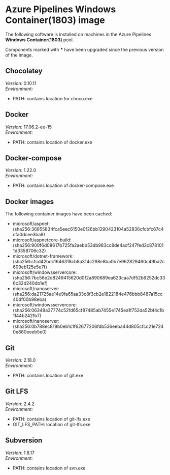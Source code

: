 # Azure Pipelines Windows Container(1803) image

The following software is installed on machines in the Azure Pipelines **Windows Container(1803)** pool.

Components marked with **\*** have been upgraded since the previous version of the image.


## Chocolatey

_Version:_ 0.10.11<br/>
_Environment:_
* PATH: contains location for choco.exe

## Docker

_Version:_ 17.06.2-ee-15<br/>
_Environment:_
* PATH: contains location of docker.exe

## Docker-compose

_Version:_ 1.22.0<br/>
_Environment:_
* PATH: contains location of docker-compose.exe

## Docker images

The following container images have been cached:
* microsoft/aspnet:(sha256:36655834fca5eec6150e0f26bb1290423104a52836cfcbfc67c4cfa0dcee3ba9)
* microsoft/aspnetcore-build:(sha256:900f6d08617b725fa2aebb53db983cc8de4acf247fed3c8781011d3358706c32)
* microsoft/dotnet-framework:(sha256:cfcd42bdc1646318cb8a314c298e8ba0b7e962829460c49ba2c609eb125e5e7f)
* microsoft/windowsservercore:(sha256:7bc56e2d8249415620d0f2a890689ea623caa7df52b9252dc336c32d240db1ef)
* microsoft/nanoserver:(sha256:da21725ae14e9fa65aa33c8f3cb2e1822184e476bbb8487a15cc40df00b98eba)
* microsoft/windowsservercore:(sha256:06349a37774c52fd65cf87485ab7455e1745ea1f752da52bf4c1b1f44b242fb7)
* microsoft/nanoserver:(sha256:0b788ec819b0eb1c1f62677206fdb536eeba44d805cfcc21e7240e860eeeb5e0)

## Git

_Version:_ 2.18.0<br/>
_Environment:_
* PATH: contains location of git.exe

## Git LFS

_Version:_ 2.4.2<br/>
_Environment:_
* PATH: contains location of git-lfs.exe
* GIT_LFS_PATH: location of git-lfs.exe

## Subversion

_Version:_ 1.8.17<br/>
_Environment:_
* PATH: contains location of svn.exe

